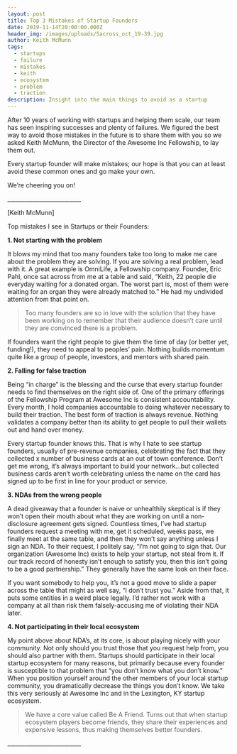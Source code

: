 ```yaml
---
layout: post
title: Top 3 Mistakes of Startup Founders
date: 2019-11-14T20:00:00.000Z
header_img: /images/uploads/5across_oct_19-39.jpg
author: Keith McMunn
tags:
  - startups
  - failure
  - mistakes
  - keith
  - ecosystem
  - problem
  - traction
description: Insight into the main things to avoid as a startup
---
```

After 10 years of working with startups and helping them scale, our team has seen inspiring successes and plenty of failures. We figured the best way to avoid those mistakes in the future is to share them with you so we asked Keith McMunn, the Director of the Awesome Inc Fellowship, to lay them out.



Every startup founder will make mistakes; our hope is that you can at least avoid these common ones and go make your own.



We’re cheering you on!



\_\_\_\_\_\_\_\_\_\_\_\_\_\_\_\_\_\_\_\_\_\_\_\_\_\_

\[Keith McMunn]



Top mistakes I see in Startups or their Founders:



**1. Not starting with the problem**



It blows my mind that too many founders take too long to make me care about the problem they are solving. If you are solving a real problem, lead with it. A great example is OmniLife, a Fellowship company. Founder, Eric Pahl, once sat across from me at a table and said, “Keith, 22 people die everyday waiting for a donated organ. The worst part is, most of them were waiting for an organ they were already matched to.” He had my undivided attention from that point on. 



> Too many founders are so in love with the solution that they have been working on to remember that their audience doesn’t care until they are convinced there is a problem. 
>
>

If founders want the right people to give them the time of day (or better yet, funding!), they need to appeal to peoples’ pain. Nothing builds momentum quite like a group of people, investors, and mentors with shared pain.



**2. Falling for false traction**



Being “in charge” is the blessing and the curse that every startup founder needs to find themselves on the right side of. One of the primary offerings of the Fellowship Program at Awesome Inc is consistent accountability. Every month, I hold companies accountable to doing whatever necessary to build their traction. The best form of traction is always revenue. Nothing validates a company better than its ability to get people to pull their wallets out and hand over money.



Every startup founder knows this. That is why I hate to see startup founders, usually of pre-revenue companies, celebrating the fact that they collected x number of business cards at an out of town conference. Don’t get me wrong, it’s always important to build your network...but collected business cards aren’t worth celebrating unless the name on the card has signed up to be first in line for your product or service.



**3. NDAs from the wrong people**



A dead giveaway that a founder is naive or unhealthily skeptical is if they won’t open their mouth about what they are working on until a non-disclosure agreement gets signed. Countless times, I’ve had startup founders request a meeting with me, get it scheduled, weeks pass, we finally meet at the same table, and then they won’t say anything unless I sign an NDA. To their request, I politely say, “I’m not going to sign that. Our organization (Awesome Inc) exists to help your startup, not steal from it. If our track record of honesty isn’t enough to satisfy you, then this isn’t going to be a good partnership.” They generally have the same look on their face. 

If you want somebody to help you, it’s not a good move to slide a paper across the table that might as well say, “I don’t trust you.” Aside from that, it puts some entities in a weird place legally. I’d rather not work with a company at all than risk them falsely-accusing me of violating their NDA later.



**4. Not participating in their local ecosystem**



My point above about NDA’s, at its core, is about playing nicely with your community. Not only should you trust those that you request help from, you should also partner with them. Startups should participate in their local startup ecosystem for many reasons, but primarily because every founder is susceptible to that problem that “you don’t know what you don’t know.” When you position yourself around the other members of your local startup community, you dramatically decrease the things you don’t know. We take this very seriously at Awesome Inc and in the Lexington, KY startup ecosystem. 

> We have a core value called Be A Friend. Turns out that when startup ecosystem players become friends, they share their experiences and expensive lessons, thus making themselves better founders.  



\_\_\_\_\_\_\_\_\_\_\_\_\_\_\_\_\_\_\_\_\_\_\_\_\_\_
